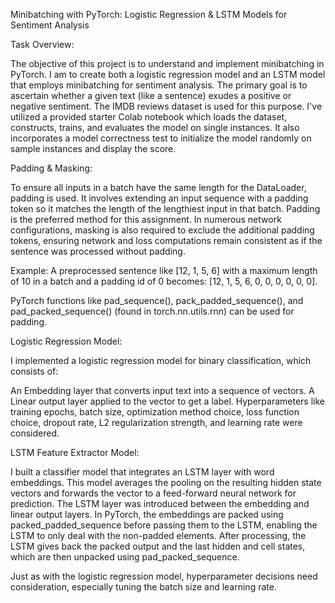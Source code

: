 Minibatching with PyTorch: Logistic Regression & LSTM Models for Sentiment Analysis

Task Overview:

The objective of this project is to understand and implement minibatching in PyTorch. I am to create both a logistic regression model and an LSTM model that employs minibatching for sentiment analysis. The primary goal is to ascertain whether a given text (like a sentence) exudes a positive or negative sentiment. The IMDB reviews dataset is used for this purpose. I've utilized a provided starter Colab notebook which loads the dataset, constructs, trains, and evaluates the model on single instances. It also incorporates a model correctness test to initialize the model randomly on sample instances and display the score.

Padding & Masking:

To ensure all inputs in a batch have the same length for the DataLoader, padding is used. It involves extending an input sequence with a padding token so it matches the length of the lengthiest input in that batch. Padding is the preferred method for this assignment. In numerous network configurations, masking is also required to exclude the additional padding tokens, ensuring network and loss computations remain consistent as if the sentence was processed without padding.

Example: A preprocessed sentence like [12, 1, 5, 6] with a maximum length of 10 in a batch and a padding id of 0 becomes: [12, 1, 5, 6, 0, 0, 0, 0, 0, 0].

PyTorch functions like pad_sequence(), pack_padded_sequence(), and pad_packed_sequence() (found in torch.nn.utils.rnn) can be used for padding.

Logistic Regression Model:

I implemented a logistic regression model for binary classification, which consists of:

An Embedding layer that converts input text into a sequence of vectors.
A Linear output layer applied to the vector to get a label.
Hyperparameters like training epochs, batch size, optimization method choice, loss function choice, dropout rate, L2 regularization strength, and learning rate were considered.

LSTM Feature Extractor Model:

I built a classifier model that integrates an LSTM layer with word embeddings. This model averages the pooling on the resulting hidden state vectors and forwards the vector to a feed-forward neural network for prediction. The LSTM layer was introduced between the embedding and linear output layers. In PyTorch, the embeddings are packed using packed_padded_sequence before passing them to the LSTM, enabling the LSTM to only deal with the non-padded elements. After processing, the LSTM gives back the packed output and the last hidden and cell states, which are then unpacked using pad_packed_sequence.

Just as with the logistic regression model, hyperparameter decisions need consideration, especially tuning the batch size and learning rate.




